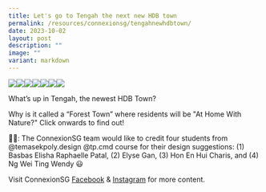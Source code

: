 ```yaml
---
title: Let's go to Tengah the next new HDB town
permalink: /resources/connexionsg/tengahnewhdbtown/
date: 2023-10-02
layout: post
description: ""
image: ""
variant: markdown
---
```

![](/images/connexionsg/2023/Tengah_1.png)![](/images/connexionsg/2023/Tengah_2.png)![](/images/connexionsg/2023/Tengah_3.png)![](/images/connexionsg/2023/Tengah_4.png)![](/images/connexionsg/2023/Tengah_5.png)![](/images/connexionsg/2023/Tengah_6.png)![](/images/connexionsg/2023/Tengah_7.png)

What’s up in Tengah, the newest HDB Town?

Why is it called a “Forest Town” where residents will be "At Home With Nature?" Click onwards to find out!

🙌🏻: The ConnexionSG team would like to credit four students from @temasekpoly.design @tp.cmd course for their design suggestions: (1) Basbas Elisha Raphaelle Patal, (2) Elyse Gan, (3) Hon En Hui Charis, and (4) Ng Wei Ting Wendy 😃

Visit ConnexionSG [Facebook](https://www.facebook.com/ConnexionSG) & [Instagram](https://www.instagram.com/connexionsg/) for more content.